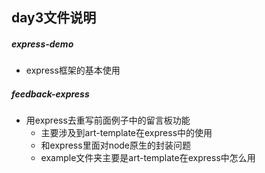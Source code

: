 ## day3文件说明

##### express-demo
- express框架的基本使用

##### feedback-express
- 用express去重写前面例子中的留言板功能
  + 主要涉及到art-template在express中的使用
  + 和express里面对node原生的封装问题
  + example文件夹主要是art-template在express中怎么用
